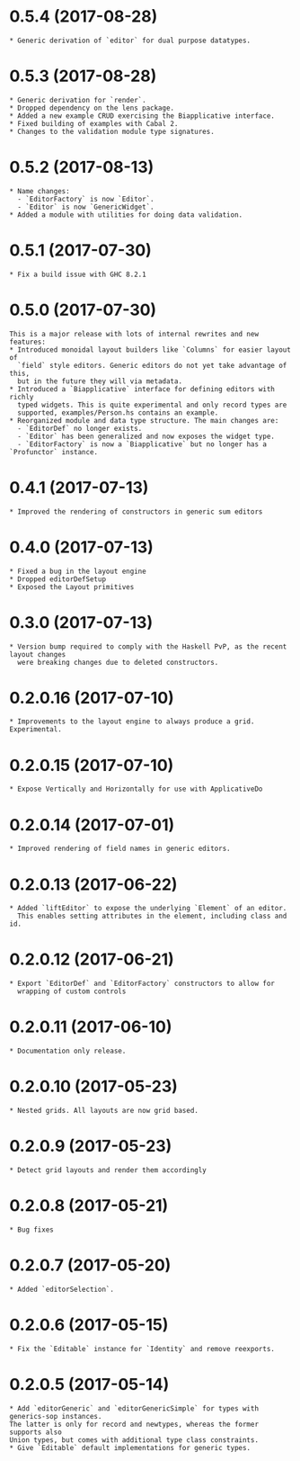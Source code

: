 # 0.5.4 (2017-08-28)
    * Generic derivation of `editor` for dual purpose datatypes.
# 0.5.3 (2017-08-28)
    * Generic derivation for `render`.
    * Dropped dependency on the lens package.
    * Added a new example CRUD exercising the Biapplicative interface.
    * Fixed building of examples with Cabal 2.
    * Changes to the validation module type signatures.
# 0.5.2 (2017-08-13)
    * Name changes:
      - `EditorFactory` is now `Editor`.
      - `Editor` is now `GenericWidget`.
    * Added a module with utilities for doing data validation.
# 0.5.1 (2017-07-30)
    * Fix a build issue with GHC 8.2.1
# 0.5.0 (2017-07-30)
    This is a major release with lots of internal rewrites and new features:
    * Introduced monoidal layout builders like `Columns` for easier layout of
      `field` style editors. Generic editors do not yet take advantage of this,
      but in the future they will via metadata.
    * Introduced a `Biapplicative` interface for defining editors with richly
      typed widgets. This is quite experimental and only record types are
      supported, examples/Person.hs contains an example.
    * Reorganized module and data type structure. The main changes are:
      - `EditorDef` no longer exists.
      - `Editor` has been generalized and now exposes the widget type.
      - `EditorFactory` is now a `Biapplicative` but no longer has a `Profunctor` instance.
# 0.4.1 (2017-07-13)
    * Improved the rendering of constructors in generic sum editors
# 0.4.0 (2017-07-13)
    * Fixed a bug in the layout engine
    * Dropped editorDefSetup
    * Exposed the Layout primitives
# 0.3.0 (2017-07-13)
    * Version bump required to comply with the Haskell PvP, as the recent layout changes
      were breaking changes due to deleted constructors.
# 0.2.0.16 (2017-07-10)
    * Improvements to the layout engine to always produce a grid. Experimental.
# 0.2.0.15 (2017-07-10)
    * Expose Vertically and Horizontally for use with ApplicativeDo
# 0.2.0.14 (2017-07-01)
    * Improved rendering of field names in generic editors.
# 0.2.0.13 (2017-06-22)
    * Added `liftEditor` to expose the underlying `Element` of an editor.
      This enables setting attributes in the element, including class and id.
# 0.2.0.12 (2017-06-21)
    * Export `EditorDef` and `EditorFactory` constructors to allow for
      wrapping of custom controls
# 0.2.0.11 (2017-06-10)
    * Documentation only release.
# 0.2.0.10 (2017-05-23)
    * Nested grids. All layouts are now grid based.
# 0.2.0.9 (2017-05-23)
    * Detect grid layouts and render them accordingly 
# 0.2.0.8 (2017-05-21)
    * Bug fixes
# 0.2.0.7 (2017-05-20)
    * Added `editorSelection`.
# 0.2.0.6 (2017-05-15)
    * Fix the `Editable` instance for `Identity` and remove reexports.
# 0.2.0.5 (2017-05-14)

	* Add `editorGeneric` and `editorGenericSimple` for types with generics-sop instances.
	The latter is only for record and newtypes, whereas the former supports also
	Union types, but comes with additional type class constraints.
	* Give `Editable` default implementations for generic types.
